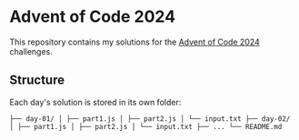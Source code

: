 # Advent of Code 2024

This repository contains my solutions for the [Advent of Code 2024](https://adventofcode.com/2024) challenges.  

## Structure

Each day's solution is stored in its own folder: 

```
├── day-01/ │ ├── part1.js │ ├── part2.js │ └── input.txt ├── day-02/ │ ├── part1.js │ ├── part2.js │ └── input.txt ├── ... └── README.md
```
